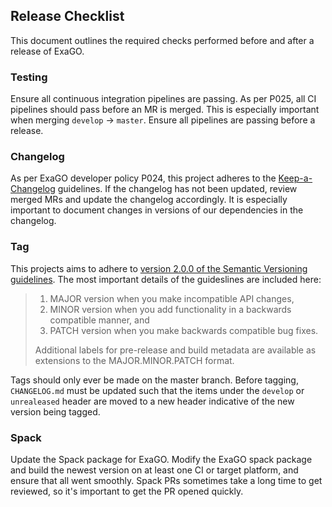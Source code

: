 ## Release Checklist

This document outlines the required checks performed before and after a release of ExaGO.

### Testing

Ensure all continuous integration pipelines are passing. 
As per P025, all CI pipelines should pass before an MR is merged.
This is especially important when merging `develop` -> `master`.
Ensure all pipelines are passing before a release.

### Changelog

As per ExaGO developer policy P024, this project adheres to the [Keep-a-Changelog](https://keepachangelog.com/en/1.0.0/) guidelines.
If the changelog has not been updated, review merged MRs and update the changelog accordingly.
It is especially important to document changes in versions of our dependencies in the changelog.

### Tag

This projects aims to adhere to [version 2.0.0 of the Semantic Versioning guidelines](https://semver.org/spec/v2.0.0.html).
The most important details of the guideslines are included here:

> 1. MAJOR version when you make incompatible API changes,
> 1. MINOR version when you add functionality in a backwards compatible manner, and
> 1. PATCH version when you make backwards compatible bug fixes.
> 
> Additional labels for pre-release and build metadata are available as extensions to the MAJOR.MINOR.PATCH format.

Tags should only ever be made on the master branch.
Before tagging, `CHANGELOG.md` must be updated such that the items under the `develop` or `unrealeased` header are moved to a new header indicative of the new version being tagged.

### Spack

Update the Spack package for ExaGO.
Modify the ExaGO spack package and build the newest version on at least one CI or target platform, and ensure that all went smoothly.
Spack PRs sometimes take a long time to get reviewed, so it's important to get the PR opened quickly.

